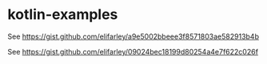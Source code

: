 # kotlin-examples

See https://gist.github.com/elifarley/a9e5002bbeee3f8571803ae582913b4b

See https://gist.github.com/elifarley/09024bec18199d80254a4e7f622c026f
